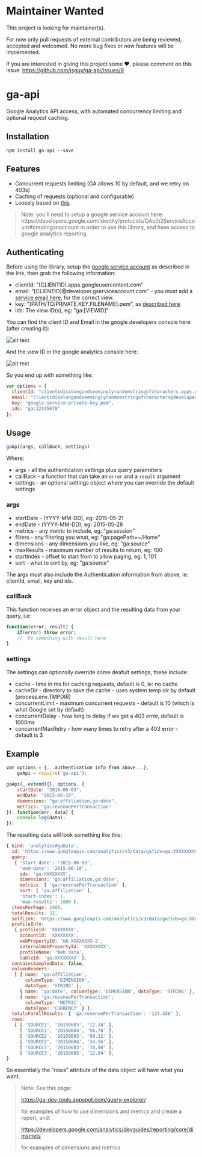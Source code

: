 # Maintainer Wanted
This project is looking for maintainer(s).

For now only pull requests of external contributors are being reviewed, accepted and welcomed. No more bug fixes or new features will be implemented.

If you are interested in giving this project some ❤️, please comment on this issue: https://github.com/jsguy/ga-api/issues/9

# ga-api

Google Analytics API access, with automated concurrency limiting and optional request caching.

## Installation

```
npm install ga-api --save
```

## Features

* Concurrent requests limiting (GA allows 10 by default, and we retry on 403s)
* Caching of requests (optional and configurable)
* Loosely based on [this](https://www.npmjs.com/package/ga-analytics).

<blockquote>
	Note: you'll need to setup a google service account here:
	https://developers.google.com/identity/protocols/OAuth2ServiceAccount#creatinganaccount
	in order to use this library, and have access to google analytics reporting.
</blockquote>

## Authenticating

Before using the library, setup the [google service account](https://developers.google.com/identity/protocols/OAuth2ServiceAccount#creatinganaccount) as described in the link, then grab the following information:

* clientId: "[CLIENTID].apps.googleusercontent.com"
* email: "[CLIENTID]@developer.gserviceaccount.com" - you must add a [service email here](https://www.google.com/analytics/web/), for the correct view.
* key: "[PATH/TO/PRIVATE.KEY.FILENAME].pem", as [described here](https://www.npmjs.com/package/ga-analytics)
* ids: The view ID(s), eg: "ga:[VIEWID]"

You can find the client ID and Email in the google developers console here (after creating it):

![alt text](https://raw.githubusercontent.com/jsguy/ga-api/master/instructions/clientid.jpg "Client ID and email")

And the view ID in the google analytics console here:

![alt text](https://raw.githubusercontent.com/jsguy/ga-api/master/instructions/viewid.jpg "View ID")

So you end up with something like:

```javascript
var options = {
  clientId: "clientidisalongandseeminglyrandomstringofcharacters.apps.googleusercontent.com",
  email: "clientidisalongandseeminglyrandomstringofcharacters@developer.gserviceaccount.com",
  key: "google-service-private-key.pem",
  ids: "ga:12345678"
};
```

## Usage

```javascript
gaApi(args, callBack, settings)
```

Where:

* args - all the authentication settings plus query parameters
* callBack - a function that can take an `error` and a `result` argument
* settings - an optional settings object where you can override the default settings


### args

* startDate - (YYYY-MM-DD), eg: 2015-05-21
* endDate - (YYYY-MM-DD), eg: 2015-05-28
* metrics - any metric to include, eg: "ga:session"
* filters - any filtering you wnat, eg: "ga:pagePath=~/Home"
* dimensions - any dimensions you like, eg: "ga:source"
* maxResults - maximum number of results to return, eg: 100
* startIndex - offset to start from to allow paging, eg: 1, 101
* sort - what to sort by, eg: "ga:source"

The args must also include the Authentication information from above, ie: clientId, email, key and ids.


### callBack

This function receives an error object and the resulting data from your query, i.e:

```javascript
function(error, result) {
    if(error) throw error;
    //	Do something with result here
}
```

### settings

The settings can optionally override some deafult settings, these include:

* cache - time in ms for caching requests, default is 0, ie: no cache
* cacheDir - directory to save the cache - uses system temp dir by default (process.env.TMPDIR)
* concurrentLimit - maximum concurrent requests - default is 10 (which is what Google set by default)
* concurrentDelay - how long to delay if we get a 403 error, default is 1000ms
* concurrentMaxRetry - how many times to retry after a 403 error - default is 3


## Example

```javascript
var options = {...authentication info from above...},
	gaApi = require('ga-api');

gaApi(_.extend({}, options, {
	startDate: "2015-06-03",
	endDate: "2015-06-10",
	dimensions: "ga:affiliation,ga:date",
	metrics: "ga:revenuePerTransaction"
}), function(err, data) {
	console.log(data);
});
```

The resulting data will look something like this:

```javascript
{ kind: 'analytics#gaData',
  id: 'https://www.googleapis.com/analytics/v3/data/ga?ids=ga:XXXXXXXX&dimensions=ga:affiliation,ga:date&metrics=ga:revenuePerTransaction&sort=ga:affiliation&start-date=2015-06-03&end-date=2015-06-10',
  query:
   { 'start-date': '2015-06-03',
     'end-date': '2015-06-10',
     ids: 'ga:XXXXXXXX',
     dimensions: 'ga:affiliation,ga:date',
     metrics: [ 'ga:revenuePerTransaction' ],
     sort: [ 'ga:affiliation' ],
     'start-index': 1,
     'max-results': 1000 },
  itemsPerPage: 1000,
  totalResults: 32,
  selfLink: 'https://www.googleapis.com/analytics/v3/data/ga?ids=ga:XXXXXXXX&dimensions=ga:affiliation,ga:date&metrics=ga:revenuePerTransaction&sort=ga:affiliation&start-date=2015-06-03&end-date=2015-06-10',
  profileInfo:
   { profileId: 'XXXXXXXX',
     accountId: 'XXXXXXXX',
     webPropertyId: 'UA-XXXXXXXX-2',
     internalWebPropertyId: 'XXXXXXXX',
     profileName: 'Web data',
     tableId: 'ga:XXXXXXXX' },
  containsSampledData: false,
  columnHeaders:
   [ { name: 'ga:affiliation',
       columnType: 'DIMENSION',
       dataType: 'STRING' },
     { name: 'ga:date', columnType: 'DIMENSION', dataType: 'STRING' },
     { name: 'ga:revenuePerTransaction',
       columnType: 'METRIC',
       dataType: 'CURRENCY' } ],
  totalsForAllResults: { 'ga:revenuePerTransaction': '123.456' },
  rows:
   [ [ 'SOURCE1', '20150603', '12.34' ],
     [ 'SOURCE1', '20150604', '56.78' ],
     [ 'SOURCE2', '20150603', '90.12' ],
     [ 'SOURCE2', '20150604', '34.56' ],
     [ 'SOURCE3', '20150603', '78.90' ],
     [ 'SOURCE3', '20150605', '12.34' ],
}
```
So essentially the "rows" attribute of the data object will have what you want.

<blockquote>
	Note: See this page:
	
  https://ga-dev-tools.appspot.com/query-explorer/
	
  for examples of how to use dimensions and metrics and create a report, and:

  https://developers.google.com/analytics/devguides/reporting/core/dimsmets
  
  for examples of dimensions and metrics
</blockquote>
